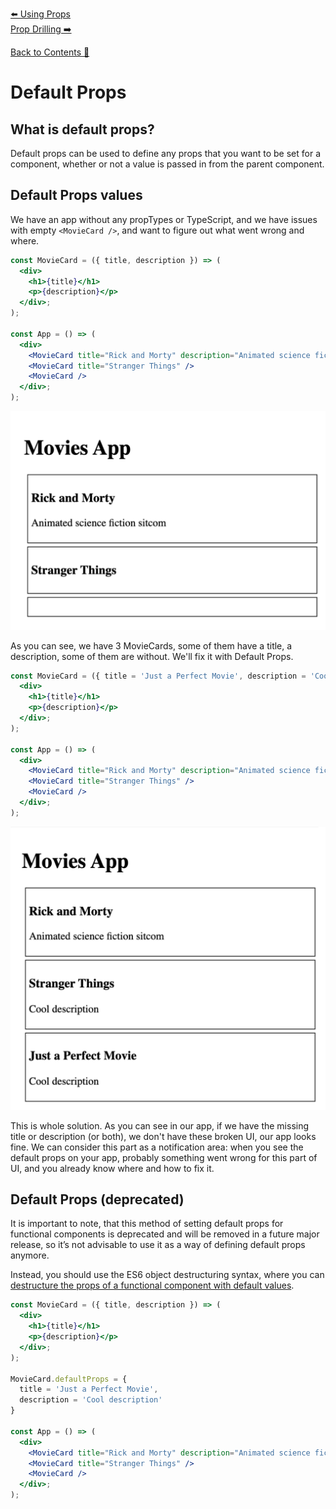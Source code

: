 [⬅️ Using Props](props.md)  
[Prop Drilling ➡️](prop-drilling.md)

[Back to Contents 📑](../../../README.md#module-2)

# Default Props

## What is default props?

Default props can be used to define any props that you want to be set for a component, whether or not a value is passed in from the parent component.

## Default Props values

We have an app without any propTypes or TypeScript, and we have issues with empty `<MovieCard />`, and want to figure out what went wrong and where.

```jsx
const MovieCard = ({ title, description }) => (
  <div>
    <h1>{title}</h1>
    <p>{description}</p>
  </div>;
);

const App = () => (
  <div>
    <MovieCard title="Rick and Morty" description="Animated science fiction sitcom" />
    <MovieCard title="Stranger Things" />
    <MovieCard />
  </div>;
);
```
![App with no default props](images/app-without-default-props.png)

As you can see, we have 3 MovieCards, some of them have a title, a description, some of them are without.
We'll fix it with Default Props.

```jsx
const MovieCard = ({ title = 'Just a Perfect Movie', description = 'Cool description' }) => (
  <div>
    <h1>{title}</h1>
    <p>{description}</p>
  </div>;
);

const App = () => (
  <div>
    <MovieCard title="Rick and Morty" description="Animated science fiction sitcom" />
    <MovieCard title="Stranger Things" />
    <MovieCard />
  </div>;
);
```

![App with default props](images/app-with-default-props.png)

This is whole solution.
As you can see in our app, if we have the missing title or description (or both), we don't have these broken UI, our app looks fine.
We can consider this part as a notification area: when you see the default props on your app, probably something went wrong for this part of UI, and you already know where and how to fix it.

## Default Props (deprecated)

It is important to note, that this method of setting default props for functional components is deprecated and will be removed in a future major release, so it’s not advisable to use it as a way of defining default props anymore.

Instead, you should use the ES6 object destructuring syntax, where you can <a href="#default-props-values">destructure the props of a functional component with default values</a>.

```jsx
const MovieCard = ({ title, description }) => (
  <div>
    <h1>{title}</h1>
    <p>{description}</p>
  </div>;
);

MovieCard.defaultProps = {
  title = 'Just a Perfect Movie',
  description = 'Cool description'
}

const App = () => (
  <div>
    <MovieCard title="Rick and Morty" description="Animated science fiction sitcom" />
    <MovieCard title="Stranger Things" />
    <MovieCard />
  </div>;
);
```
